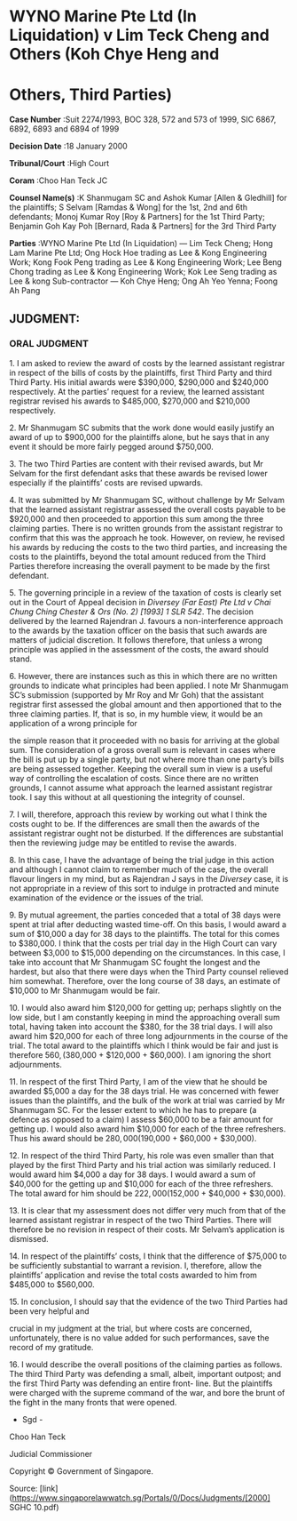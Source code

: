 # WYNO Marine Pte Ltd (In Liquidation) v Lim Teck Cheng and Others (Koh Chye Heng and 

# Others, Third Parties) 



**Case Number** :Suit 2274/1993, BOC 328, 572 and 573 of 1999, SIC 6867, 6892, 6893 and 6894 of 1999 

**Decision Date** :18 January 2000 

**Tribunal/Court** :High Court 

**Coram** :Choo Han Teck JC 

**Counsel Name(s)** :K Shanmugam SC and Ashok Kumar [Allen & Gledhill] for the plaintiffs; S Selvam [Ramdas & Wong] for the 1st, 2nd and 6th defendants; Monoj Kumar Roy [Roy & Partners] for the 1st Third Party; Benjamin Goh Kay Poh [Bernard, Rada & Partners] for the 3rd Third Party 

**Parties** :WYNO Marine Pte Ltd (In Liquidation) — Lim Teck Cheng; Hong Lam Marine Pte Ltd; Ong Hock Hoe trading as Lee & Kong Engineering Work; Kong Fook Peng trading as Lee & Kong Engineering Work; Lee Beng Chong trading as Lee & Kong Engineering Work; Kok Lee Seng trading as Lee & kong Sub-contractor — Koh Chye Heng; Ong Ah Yeo Yenna; Foong Ah Pang 

## JUDGMENT: 

### ORAL JUDGMENT 

1\. I am asked to review the award of costs by the learned assistant registrar in respect of the bills of costs by the plaintiffs, first Third Party and third Third Party. His initial awards were $390,000, $290,000 and $240,000 respectively. At the parties’ request for a review, the learned assistant registrar revised his awards to $485,000, $270,000 and $210,000 respectively. 

2\. Mr Shanmugam SC submits that the work done would easily justify an award of up to $900,000 for the plaintiffs alone, but he says that in any event it should be more fairly pegged around $750,000. 

3\. The two Third Parties are content with their revised awards, but Mr Selvam for the first defendant asks that these awards be revised lower especially if the plaintiffs’ costs are revised upwards. 

4\. It was submitted by Mr Shanmugam SC, without challenge by Mr Selvam that the learned assistant registrar assessed the overall costs payable to be $920,000 and then proceeded to apportion this sum among the three claiming parties. There is no written grounds from the assistant registrar to confirm that this was the approach he took. However, on review, he revised his awards by reducing the costs to the two third parties, and increasing the costs to the plaintiffs, beyond the total amount reduced from the Third Parties therefore increasing the overall payment to be made by the first defendant. 

5\. The governing principle in a review of the taxation of costs is clearly set out in the Court of Appeal decision in _Diversey (Far East) Pte Ltd v Chai Chung Ching Chester & Ors (No. 2) <span class="citation">[1993] 1 SLR 542</span>_. The decision delivered by the learned Rajendran J. favours a non-interference approach to the awards by the taxation officer on the basis that such awards are matters of judicial discretion. It follows therefore, that unless a wrong principle was applied in the assessment of the costs, the award should stand. 

6\. However, there are instances such as this in which there are no written grounds to indicate what principles had been applied. I note Mr Shanmugam SC’s submission (supported by Mr Roy and Mr Goh) that the assistant registrar first assessed the global amount and then apportioned that to the three claiming parties. If, that is so, in my humble view, it would be an application of a wrong principle for 


the simple reason that it proceeded with no basis for arriving at the global sum. The consideration of a gross overall sum is relevant in cases where the bill is put up by a single party, but not where more than one party’s bills are being assessed together. Keeping the overall sum in view is a useful way of controlling the escalation of costs. Since there are no written grounds, I cannot assume what approach the learned assistant registrar took. I say this without at all questioning the integrity of counsel. 

7\. I will, therefore, approach this review by working out what I think the costs ought to be. If the differences are small then the awards of the assistant registrar ought not be disturbed. If the differences are substantial then the reviewing judge may be entitled to revise the awards. 

8\. In this case, I have the advantage of being the trial judge in this action and although I cannot claim to remember much of the case, the overall flavour lingers in my mind, but as Rajendran J says in the _Diversey_ case, it is not appropriate in a review of this sort to indulge in protracted and minute examination of the evidence or the issues of the trial. 

9\. By mutual agreement, the parties conceded that a total of 38 days were spent at trial after deducting wasted time-off. On this basis, I would award a sum of $10,000 a day for 38 days to the plaintiffs. The total for this comes to $380,000. I think that the costs per trial day in the High Court can vary between $3,000 to $15,000 depending on the circumstances. In this case, I take into account that Mr Shanmugam SC fought the longest and the hardest, but also that there were days when the Third Party counsel relieved him somewhat. Therefore, over the long course of 38 days, an estimate of $10,000 to Mr Shanmugam would be fair. 

10\. I would also award him $120,000 for getting up; perhaps slightly on the low side, but I am constantly keeping in mind the approaching overall sum total, having taken into account the $380, for the 38 trial days. I will also award him $20,000 for each of three long adjournments in the course of the trial. The total award to the plaintiffs which I think would be fair and just is therefore $560, ($380,000 + $120,000 + $60,000). I am ignoring the short adjournments. 

11\. In respect of the first Third Party, I am of the view that he should be awarded $5,000 a day for the 38 days trial. He was concerned with fewer issues than the plaintiffs, and the bulk of the work at trial was carried by Mr Shanmugam SC. For the lesser extent to which he has to prepare (a defence as opposed to a claim) I assess $60,000 to be a fair amount for getting up. I would also award him $10,000 for each of the three refreshers. Thus his award should be $280,000 ($190,000 + $60,000 + $30,000). 

12\. In respect of the third Third Party, his role was even smaller than that played by the first Third Party and his trial action was similarly reduced. I would award him $4,000 a day for 38 days. I would award a sum of $40,000 for the getting up and $10,000 for each of the three refreshers. The total award for him should be $222,000 ($152,000 + $40,000 + $30,000). 

13\. It is clear that my assessment does not differ very much from that of the learned assistant registrar in respect of the two Third Parties. There will therefore be no revision in respect of their costs. Mr Selvam’s application is dismissed. 

14\. In respect of the plaintiffs’ costs, I think that the difference of $75,000 to be sufficiently substantial to warrant a revision. I, therefore, allow the plaintiffs’ application and revise the total costs awarded to him from $485,000 to $560,000. 

15\. In conclusion, I should say that the evidence of the two Third Parties had been very helpful and 


crucial in my judgment at the trial, but where costs are concerned, unfortunately, there is no value added for such performances, save the record of my gratitude. 

16\. I would describe the overall positions of the claiming parties as follows. The third Third Party was defending a small, albeit, important outpost; and the first Third Party was defending an entire front- line. But the plaintiffs were charged with the supreme command of the war, and bore the brunt of the fight in the many fronts that were opened. 

- Sgd - 

Choo Han Teck 

Judicial Commissioner 

 Copyright © Government of Singapore. 


Source: [link](https://www.singaporelawwatch.sg/Portals/0/Docs/Judgments/[2000] SGHC 10.pdf)
